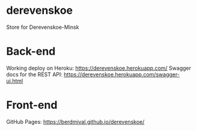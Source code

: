 # derevenskoe
Store for Derevenskoe-Minsk

# Back-end
Working deploy on Heroku: https://derevenskoe.herokuapp.com/
Swagger docs for the REST API: https://derevenskoe.herokuapp.com/swagger-ui.html

# Front-end
GitHub Pages: https://berdmival.github.io/derevenskoe/
